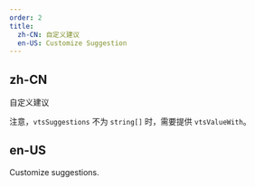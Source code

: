 ```yaml
---
order: 2
title:
  zh-CN: 自定义建议
  en-US: Customize Suggestion
---
```


## zh-CN

自定义建议

注意，`vtsSuggestions` 不为 `string[]` 时，需要提供 `vtsValueWith`。

## en-US

Customize suggestions.
